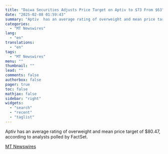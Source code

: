 ```yaml
---
title: "Daiwa Securities Adjusts Price Target on Aptiv to $73 From $63"
date: "2025-02-08 01:59:43"
summary: "Aptiv  has an average rating of overweight and mean price target of $80.47, according to analysts polled by FactSet."
categories:
  - "MT Newswires"
lang:
  - "en"
translations:
  - "en"
tags:
  - "MT Newswires"
menu: ""
thumbnail: ""
lead: ""
comments: false
authorbox: false
pager: true
toc: false
mathjax: false
sidebar: "right"
widgets:
  - "search"
  - "recent"
  - "taglist"
---
```


Aptiv has an average rating of overweight and mean price target of $80.47, according to analysts polled by FactSet.

[MT Newswires](https://www.tradingview.com/news/mtnewswires.com:20250207:A3312919:0/)
